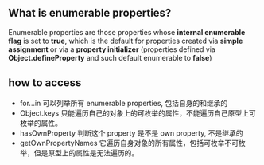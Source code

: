    ## What is enumerable properties? 
   Enumerable properties are those properties whose **internal enumerable flag** is set to **true**, which is the default for properties created via **simple assignment** or via a **property initializer** (properties defined via **Object.defineProperty** and such default enumerable to **false**)

   ## how to access
   - for...in 可以列举所有 enumerable properties, 包括自身的和继承的
   - Object.keys 只能遍历自己的对象上的可枚举的属性，不能遍历自己原型上可枚举的属性。
   - hasOwnProperty 判断这个 property 是不是 own property, 不是继承的
   - getOwnPropertyNames 它遍历自身对象的所有属性，包括可枚举不可枚举，但是原型上的属性是无法遍历的。
